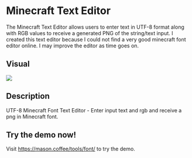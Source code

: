 # Minecraft Text Editor
The Minecraft Text Editor allows users to enter text in UTF-8 format along with RGB values to receive a generated PNG of the string/text input.
I created this text editor because I could not find a very good minecraft font editor online. I may improve the editor as time goes on.

## Visual
![](https://mason.coffee/gifs/mcfont.gif)

## Description
UTF-8 Minecraft Font Text Editor - Enter input text and rgb and receive a png in Minecraft font.

## Try the demo now!
Visit https://mason.coffee/tools/font/ to try the demo.
